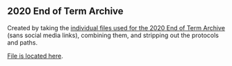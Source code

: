 ## 2020 End of Term Archive

Created by taking the [individual files used for the 2020 End of Term Archive](https://github.com/end-of-term/eot2020) (sans social media links), combining them, and stripping out the protocols and paths.  

[File is located here](https://github.com/GSA/federal-website-index/blob/main/data/dataset/2020_eot.csv).  
